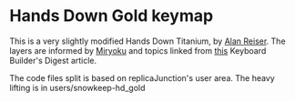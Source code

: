 # Hands Down Gold keymap

This is a very slightly modified Hands Down Titanium, by [Alan
Reiser](https://sites.google.com/alanreiser.com/handsdown).  The layers are informed by
[Miryoku](https://github.com/manna-harbour/miryoku) and topics linked from
[this](https://kbd.news/Caps-Word-and-other-QMK-tips-1073.html) Keyboard Builder's Digest article.

The code files split is based on replicaJunction's user area.
The heavy lifting is in users/snowkeep-hd_gold
